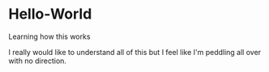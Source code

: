 # Hello-World
Learning how this works

I really would like to understand all of this but I feel like 
I'm peddling all over with no direction.
